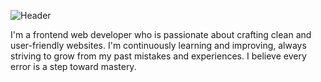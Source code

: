 ![Header](https://capsule-render.vercel.app/api?type=waving&height=200&color=maroon&text=Hey%20there!%20%F0%9F%91%8B%20I%27m%20Pathum%20Waduthanthri&fontSize=40&fontAlign=64&fontAlignY=23&animation=twinkling&desc=Aspiring%20Frontend%20Web%20Developer%20%7C%20Lifelong%20Learner&descSize=18&descAlign=85&descAlignY=39&textBg=false&section=header)



I'm a frontend web developer who is passionate about crafting clean and user-friendly websites. I'm continuously learning and improving, always striving to grow from my past mistakes and experiences. I believe every error is a step toward mastery.



<!--
**pathum-sathsara/pathum-sathsara** is a ✨ _special_ ✨ repository because its `README.md` (this file) appears on your GitHub profile.

Here are some ideas to get you started:

- 🔭 I’m currently working on ...
- 🌱 I’m currently learning ...
- 👯 I’m looking to collaborate on ...
- 🤔 I’m looking for help with ...
- 💬 Ask me about ...
- 📫 How to reach me: ...
- 😄 Pronouns: ...
- ⚡ Fun fact: ...
-->
